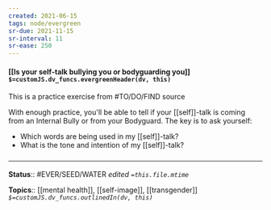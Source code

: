 ```yaml
---
created: 2021-06-15
tags: node/evergreen
sr-due: 2021-11-15
sr-interval: 11
sr-ease: 250
---
```


#### [[Is your self-talk bullying you or bodyguarding you]] `$=customJS.dv_funcs.evergreenHeader(dv, this)`
This is a practice exercise from #TO/DO/FIND source

With enough practice, you'll be able to tell if your [[self]]-talk is coming from an Internal Bully or from your Bodyguard. The key is to ask yourself: 
- Which words are being used in my [[self]]-talk? 
- What is the tone and intention of my [[self]]-talk?

### <hr class="footnote"/>

**Status**:: #EVER/SEED/WATER 
*edited `=this.file.mtime`*

**Topics**:: [[mental health]], [[self-image]], [[transgender]]
*`$=customJS.dv_funcs.outlinedIn(dv, this)`*

